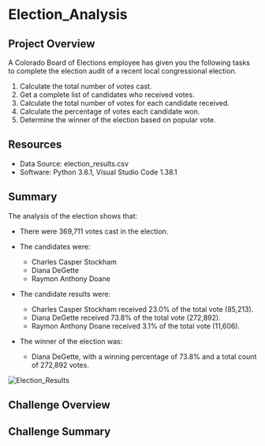 # Election_Analysis

## Project Overview
A Colorado Board of Elections employee has given you the following tasks to complete the election audit of a recent local congressional election.

1. Calculate the total number of votes cast.
2. Get a complete list of candidates who received votes.
3. Calculate the total number of votes for each candidate received. 
4. Calculate the percentage of votes each candidate won.
5. Determine the winner of the election based on popular vote.

## Resources
- Data Source: election_results.csv
- Software: Python 3.6.1, Visual Studio Code 1.38.1

## Summary
The analysis of the election shows that:
- There were 369,711 votes cast in the election.

- The candidates were:
    - Charles Casper Stockham
    - Diana DeGette
    - Raymon Anthony Doane

- The candidate results were:
    - Charles Casper Stockham received 23.0% of the total vote (85,213).
    - Diana DeGette received 73.8% of the total vote (272,892).
    - Raymon Anthony Doane received 3.1% of the total vote (11,606).

- The winner of the election was:
    - Diana DeGette, with a winning percentage of 73.8% and a total count of 272,892 votes.

![Election_Results](https://user-images.githubusercontent.com/102638461/165642249-dce05f80-f0fc-4787-878e-8b17a70635cb.png)

## Challenge Overview

## Challenge Summary
